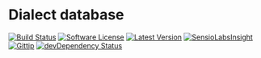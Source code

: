 Dialect database 
=======================

[![Build Status](https://travis-ci.org/Tjoosten/laravel.svg?branch=master)](https://travis-ci.org/Tjoosten/laravel)
[![Software License](https://img.shields.io/badge/license-MIT-brightgreen.svg?style=flat)](LICENSE)
[![Latest Version](https://img.shields.io/github/tag/Tjoosten/lumen-2.svg?style=flat&label=release)](https://github.com/tjoosten/laravel/tags)
[![SensioLabsInsight](https://insight.sensiolabs.com/projects/96617297-b75d-447f-86c3-f80d280633ed/mini.png)](https://insight.sensiolabs.com/projects/96617297-b75d-447f-86c3-f80d280633ed)
[![Gittip](http://img.shields.io/gratipay/Tjoosten.svg)](https://www.gittip.com/Tjoosten/)
[![devDependency Status](https://img.shields.io/david/dev/Tjoosten/laravel.svg?style=flat)](https://david-dm.org/Tjoosten/laravel#info=devDependencies)